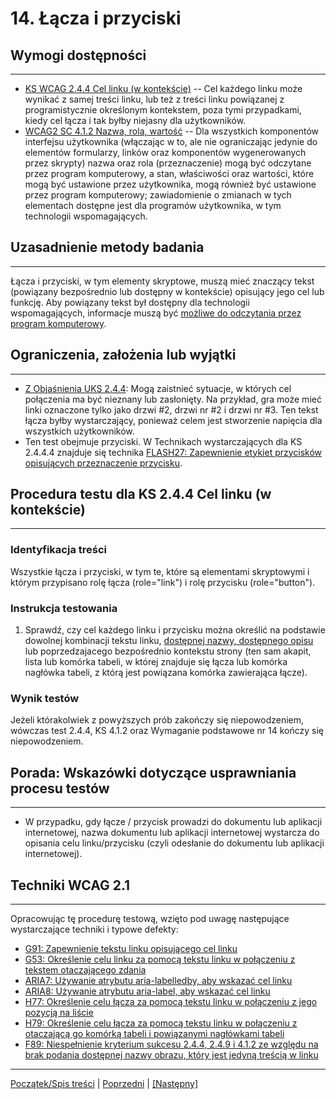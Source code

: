 # 14. Łącza i przyciski

## Wymogi dostępności
---------------------
-   [KS WCAG 2.4.4 Cel linku (w kontekście)](https://www.w3.org/TR/UNDERSTANDING-WCAG20/navigation-mechanisms-refs.html) -- Cel każdego linku może wynikać z samej treści linku, lub też z treści linku powiązanej z programistycznie określonym kontekstem, poza tymi przypadkami, kiedy cel łącza i tak byłby niejasny dla użytkowników.
-   [WCAG2 SC 4.1.2 Nazwa, rola, wartość](https://www.w3.org/WAI/WCAG21/Understanding/name-role-value.html) -- Dla wszystkich komponentów interfejsu użytkownika (włączając w to, ale nie ograniczając jedynie do elementów formularzy, linków oraz komponentów wygenerowanych przez skrypty) nazwa oraz rola (przeznaczenie) mogą być odczytane przez program komputerowy, a stan, właściwości oraz wartości, które mogą być ustawione przez użytkownika, mogą również być ustawione przez program komputerowy; zawiadomienie o zmianach w tych elementach dostępne jest dla programów użytkownika, w tym technologii wspomagających.

## Uzasadnienie metody badania
------------------------------
Łącza i przyciski, w tym elementy skryptowe, muszą mieć znaczący tekst (powiązany bezpośrednio lub dostępny w kontekście) opisujący jego cel lub funkcję. Aby powiązany tekst był dostępny dla technologii wspomagających, informacje muszą być [możliwe do odczytania przez program komputerowy](https://www.w3.org/TR/WCAG21/#dfn-programmatically-determinable).

## Ograniczenia, założenia lub wyjątki
--------------------------------------
-   [Z Objaśnienia UKS 2.4.4](https://www.w3.org/TR/UNDERSTANDING-WCAG20/navigation-mechanisms-refs.html): Mogą zaistnieć sytuacje, w których cel połączenia ma być nieznany lub zasłonięty. Na przykład, gra może mieć linki oznaczone tylko jako drzwi \#2, drzwi nr \#2 i drzwi nr \#3. Ten tekst łącza byłby wystarczający, ponieważ celem jest stworzenie napięcia dla wszystkich użytkowników.
-   Ten test obejmuje przyciski. W Technikach wystarczających dla KS 2.4.4.4 znajduje się technika [FLASH27: Zapewnienie etykiet przycisków opisujących przeznaczenie przycisku](https://www.w3.org/WAI/WCAG21/Techniques/flash/FLASH27).


## Procedura testu dla KS 2.4.4 Cel linku (w kontekście)
--------------------------------------------------------
### Identyfikacja treści

Wszystkie łącza i przyciski, w tym te, które są elementami skryptowymi i którym przypisano rolę łącza (role="link")  i rolę przycisku (role="button").

### Instrukcja testowania

1.  Sprawdź, czy cel każdego linku i przycisku można określić na podstawie dowolnej kombinacji tekstu linku, [dostępnej nazwy, dostępnego opisu](https://www.w3.org/TR/html-aam-1.0/#accessible-name-and-description-computation) lub poprzedzajacego bezpośrednio kontekstu strony (ten sam akapit, lista lub komórka tabeli, w której znajduje się łącza lub komórka nagłówka tabeli, z którą jest powiązana komórka zawierająca łącze).

### Wynik testów

Jeżeli którakolwiek z powyższych prób zakończy się niepowodzeniem, wówczas test 2.4.4, KS 4.1.2 oraz Wymaganie podstawowe nr 14 kończy się niepowodzeniem.

## Porada: Wskazówki dotyczące usprawniania procesu testów
----------------------------------------------------------

-   W przypadku, gdy łącze / przycisk prowadzi do dokumentu lub aplikacji internetowej, nazwa dokumentu lub aplikacji internetowej wystarcza do opisania celu linku/przycisku (czyli odesłanie do dokumentu lub aplikacji internetowej).


## Techniki WCAG 2.1
--------------------
Opracowując tę procedurę testową, wzięto pod uwagę następujące wystarczające techniki i typowe defekty:
-   [G91: Zapewnienie tekstu linku opisującego cel linku](https://www.w3.org/TR/WCAG20-TECHS/G91.html)
-   [G53: Określenie celu linku za pomocą tekstu linku w połączeniu z tekstem otaczającego zdania](https://www.w3.org/TR/WCAG20-TECHS/G53.html)
-   [ARIA7: Używanie atrybutu aria-labelledby, aby wskazać cel linku](https://www.w3.org/TR/WCAG20-TECHS/ARIA7.html)
-   [ARIA8: Używanie atrybutu aria-label, aby wskazać cel linku](https://www.w3.org/TR/WCAG20-TECHS/ARIA8.html)
-   [H77: Określenie celu łącza za pomocą tekstu linku w połączeniu z jego pozycją na liście](https://www.w3.org/TR/WCAG20-TECHS/H77.html)
-   [H79: Określenie celu łącza za pomocą tekstu linku w połączeniu z otaczającą go komórką tabeli i powiązanymi nagłówkami tabeli](https://www.w3.org/TR/WCAG20-TECHS/H79.html)
-   [F89: Niespełnienie kryterium sukcesu 2.4.4, 2.4.9 i 4.1.2 ze względu na brak podania dostępnej nazwy obrazu, który jest jedyną treścią w linku](http://www.w3.org/TR/2016/NOTE-WCAG20-TECHS-20161007/F89)

----------------------------------------
[Początek/Spis treści](index.md) | [Poprzedni](13StrukturaTresci.md) | [[Następny]](15Jezyk.md)
